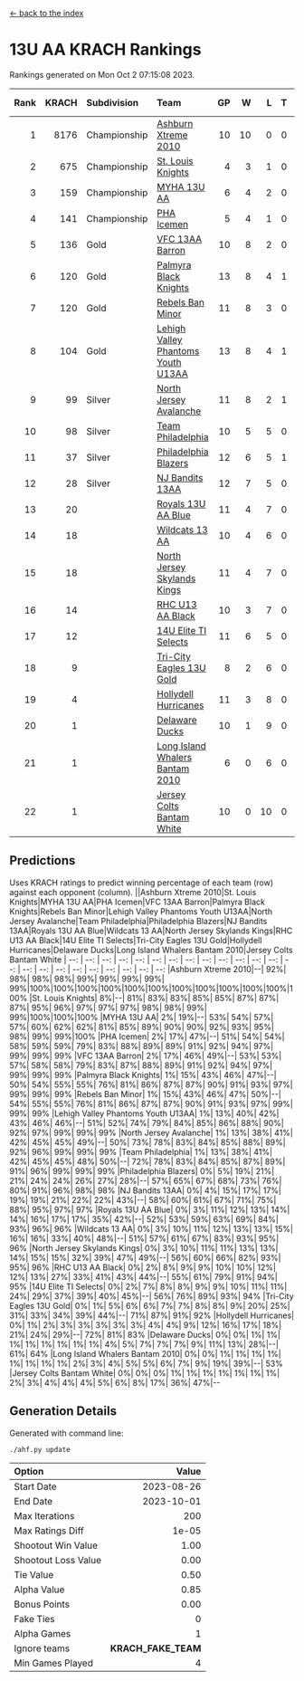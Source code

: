 [<- back to the index](readme.md)
# 13U AA KRACH Rankings
Rankings generated on Mon Oct  2 07:15:08 2023.

Rank|KRACH|Subdivision|Team|GP|W|L|T|OTW|OTL|SoS|Exp Wins|Win Diff
---:|---:|:---|:---|---:|---:|---:|---:|---:|---:|---:|---:|---:
1|8176|Championship|[Ashburn Xtreme 2010](https://gamesheetstats.com/seasons/3659/teams/140527/schedule)|10|10|0|0|0|0|129|10.8|-0.0
2|675|Championship|[St. Louis Knights](https://gamesheetstats.com/seasons/3659/teams/143323/schedule)|4|3|1|0|0|0|1672|3.8|-0.0
3|159|Championship|[MYHA 13U AA](https://gamesheetstats.com/seasons/3659/teams/140533/schedule)|6|4|2|0|0|0|147|4.9|0.0
4|141|Championship|[PHA Icemen](https://gamesheetstats.com/seasons/3659/teams/143321/schedule)|5|4|1|0|0|0|48|4.9|0.0
5|136|Gold|[VFC 13AA Barron](https://gamesheetstats.com/seasons/3659/teams/140544/schedule)|10|8|2|0|1|0|43|8.9|0.0
6|120|Gold|[Palmyra Black Knights](https://gamesheetstats.com/seasons/3659/teams/140537/schedule)|13|8|4|1|0|0|1211|9.4|0.0
7|120|Gold|[Rebels Ban Minor](https://gamesheetstats.com/seasons/3659/teams/140539/schedule)|11|8|3|0|0|0|718|8.9|0.0
8|104|Gold|[Lehigh Valley Phantoms Youth U13AA](https://gamesheetstats.com/seasons/3659/teams/140531/schedule)|13|8|4|1|0|0|634|9.4|0.0
9|99|Silver|[North Jersey Avalanche](https://gamesheetstats.com/seasons/3659/teams/140535/schedule)|11|8|2|1|0|0|38|9.4|0.0
10|98|Silver|[Team Philadelphia](https://gamesheetstats.com/seasons/3659/teams/140542/schedule)|10|5|5|0|0|0|1547|5.9|0.0
11|37|Silver|[Philadelphia Blazers](https://gamesheetstats.com/seasons/3659/teams/140538/schedule)|12|6|5|1|1|0|1289|7.4|0.0
12|28|Silver|[NJ Bandits 13AA](https://gamesheetstats.com/seasons/3659/teams/140534/schedule)|12|7|5|0|2|1|41|7.9|0.0
13|20||[Royals 13U AA Blue](https://gamesheetstats.com/seasons/3659/teams/140541/schedule)|11|4|7|0|0|0|107|4.9|0.0
14|18||[Wildcats 13 AA](https://gamesheetstats.com/seasons/3659/teams/140545/schedule)|10|4|6|0|0|0|51|4.9|0.0
15|18||[North Jersey Skylands Kings](https://gamesheetstats.com/seasons/3659/teams/140536/schedule)|11|4|7|0|0|0|66|4.9|0.0
16|14||[RHC U13 AA Black](https://gamesheetstats.com/seasons/3659/teams/140540/schedule)|10|3|7|0|0|0|64|3.9|0.0
17|12||[14U Elite TI Selects](https://gamesheetstats.com/seasons/3659/teams/140526/schedule)|11|6|5|0|0|1|31|6.9|0.0
18|9||[Tri-City Eagles 13U Gold](https://gamesheetstats.com/seasons/3659/teams/140543/schedule)|8|2|6|0|0|1|66|2.9|0.0
19|4||[Hollydell Hurricanes](https://gamesheetstats.com/seasons/3659/teams/140529/schedule)|11|3|8|0|0|0|764|3.9|0.0
20|1||[Delaware Ducks](https://gamesheetstats.com/seasons/3659/teams/140528/schedule)|10|1|9|0|0|0|31|1.9|0.0
21|1||[Long Island Whalers Bantam 2010](https://gamesheetstats.com/seasons/3659/teams/140532/schedule)|6|0|6|0|0|0|48|0.9|0.0
22|1||[Jersey Colts Bantam White](https://gamesheetstats.com/seasons/3659/teams/140530/schedule)|10|0|10|0|0|1|49|0.9|0.0

## Predictions
Uses KRACH ratings to predict winning percentage of each team (row) against each opponent (column).
||Ashburn Xtreme 2010|St. Louis Knights|MYHA 13U AA|PHA Icemen|VFC 13AA Barron|Palmyra Black Knights|Rebels Ban Minor|Lehigh Valley Phantoms Youth U13AA|North Jersey Avalanche|Team Philadelphia|Philadelphia Blazers|NJ Bandits 13AA|Royals 13U AA Blue|Wildcats 13 AA|North Jersey Skylands Kings|RHC U13 AA Black|14U Elite TI Selects|Tri-City Eagles 13U Gold|Hollydell Hurricanes|Delaware Ducks|Long Island Whalers Bantam 2010|Jersey Colts Bantam White
| --: | --: | --: | --: | --: | --: | --: | --: | --: | --: | --: | --: | --: | --: | --: | --: | --: | --: | --: | --: | --: | --: | --: 
|Ashburn Xtreme 2010|--| 92%| 98%| 98%| 98%| 99%| 99%| 99%| 99%| 99%|100%|100%|100%|100%|100%|100%|100%|100%|100%|100%|100%|100%
|St. Louis Knights|  8%|--| 81%| 83%| 83%| 85%| 85%| 87%| 87%| 87%| 95%| 96%| 97%| 97%| 97%| 98%| 98%| 99%| 99%|100%|100%|100%
|MYHA 13U AA|  2%| 19%|--| 53%| 54%| 57%| 57%| 60%| 62%| 62%| 81%| 85%| 89%| 90%| 90%| 92%| 93%| 95%| 98%| 99%| 99%|100%
|PHA Icemen|  2%| 17%| 47%|--| 51%| 54%| 54%| 58%| 59%| 59%| 79%| 83%| 88%| 89%| 89%| 91%| 92%| 94%| 97%| 99%| 99%| 99%
|VFC 13AA Barron|  2%| 17%| 46%| 49%|--| 53%| 53%| 57%| 58%| 58%| 79%| 83%| 87%| 88%| 89%| 91%| 92%| 94%| 97%| 99%| 99%| 99%
|Palmyra Black Knights|  1%| 15%| 43%| 46%| 47%|--| 50%| 54%| 55%| 55%| 76%| 81%| 86%| 87%| 87%| 90%| 91%| 93%| 97%| 99%| 99%| 99%
|Rebels Ban Minor|  1%| 15%| 43%| 46%| 47%| 50%|--| 54%| 55%| 55%| 76%| 81%| 86%| 87%| 87%| 90%| 91%| 93%| 97%| 99%| 99%| 99%
|Lehigh Valley Phantoms Youth U13AA|  1%| 13%| 40%| 42%| 43%| 46%| 46%|--| 51%| 52%| 74%| 79%| 84%| 85%| 86%| 88%| 90%| 92%| 97%| 99%| 99%| 99%
|North Jersey Avalanche|  1%| 13%| 38%| 41%| 42%| 45%| 45%| 49%|--| 50%| 73%| 78%| 83%| 84%| 85%| 88%| 89%| 92%| 96%| 99%| 99%| 99%
|Team Philadelphia|  1%| 13%| 38%| 41%| 42%| 45%| 45%| 48%| 50%|--| 72%| 78%| 83%| 84%| 85%| 87%| 89%| 91%| 96%| 99%| 99%| 99%
|Philadelphia Blazers|  0%|  5%| 19%| 21%| 21%| 24%| 24%| 26%| 27%| 28%|--| 57%| 65%| 67%| 68%| 73%| 76%| 80%| 91%| 96%| 98%| 98%
|NJ Bandits 13AA|  0%|  4%| 15%| 17%| 17%| 19%| 19%| 21%| 22%| 22%| 43%|--| 58%| 60%| 61%| 67%| 71%| 75%| 88%| 95%| 97%| 97%
|Royals 13U AA Blue|  0%|  3%| 11%| 12%| 13%| 14%| 14%| 16%| 17%| 17%| 35%| 42%|--| 52%| 53%| 59%| 63%| 69%| 84%| 93%| 96%| 96%
|Wildcats 13 AA|  0%|  3%| 10%| 11%| 12%| 13%| 13%| 15%| 16%| 16%| 33%| 40%| 48%|--| 51%| 57%| 61%| 67%| 83%| 93%| 95%| 96%
|North Jersey Skylands Kings|  0%|  3%| 10%| 11%| 11%| 13%| 13%| 14%| 15%| 15%| 32%| 39%| 47%| 49%|--| 56%| 60%| 66%| 82%| 93%| 95%| 96%
|RHC U13 AA Black|  0%|  2%|  8%|  9%|  9%| 10%| 10%| 12%| 12%| 13%| 27%| 33%| 41%| 43%| 44%|--| 55%| 61%| 79%| 91%| 94%| 95%
|14U Elite TI Selects|  0%|  2%|  7%|  8%|  8%|  9%|  9%| 10%| 11%| 11%| 24%| 29%| 37%| 39%| 40%| 45%|--| 56%| 76%| 89%| 93%| 94%
|Tri-City Eagles 13U Gold|  0%|  1%|  5%|  6%|  6%|  7%|  7%|  8%|  8%|  9%| 20%| 25%| 31%| 33%| 34%| 39%| 44%|--| 71%| 87%| 91%| 92%
|Hollydell Hurricanes|  0%|  1%|  2%|  3%|  3%|  3%|  3%|  3%|  4%|  4%|  9%| 12%| 16%| 17%| 18%| 21%| 24%| 29%|--| 72%| 81%| 83%
|Delaware Ducks|  0%|  0%|  1%|  1%|  1%|  1%|  1%|  1%|  1%|  1%|  4%|  5%|  7%|  7%|  7%|  9%| 11%| 13%| 28%|--| 61%| 64%
|Long Island Whalers Bantam 2010|  0%|  0%|  1%|  1%|  1%|  1%|  1%|  1%|  1%|  1%|  2%|  3%|  4%|  5%|  5%|  6%|  7%|  9%| 19%| 39%|--| 53%
|Jersey Colts Bantam White|  0%|  0%|  0%|  1%|  1%|  1%|  1%|  1%|  1%|  1%|  2%|  3%|  4%|  4%|  4%|  5%|  6%|  8%| 17%| 36%| 47%|--

## Generation Details

Generated with command line:
```
./ahf.py update
```

| Option | Value |
| :----- | ----: |
| Start Date | 2023-08-26 |
| End Date | 2023-10-01 |
| Max Iterations | 200 |
| Max Ratings Diff | 1e-05 |
| Shootout Win Value | 1.00 |
| Shootout Loss Value | 0.00 |
| Tie Value | 0.50 |
| Alpha Value | 0.85 |
| Bonus Points | 0.00 |
| Fake Ties | 0 |
| Alpha Games | 1 |
| Ignore teams | __KRACH_FAKE_TEAM__ |
| Min Games Played | 4 |


